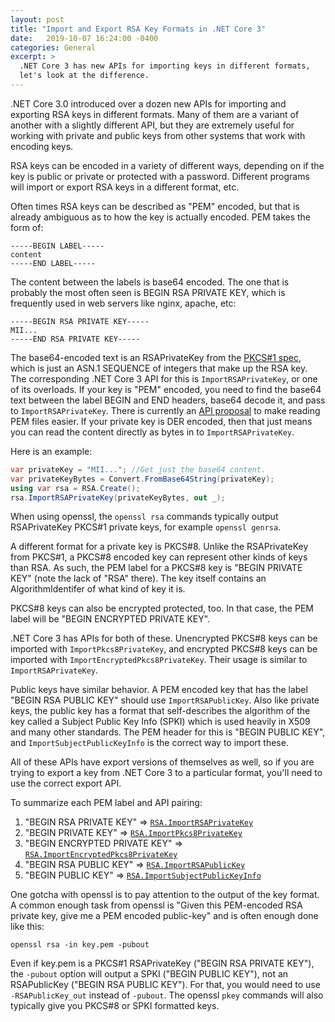 ```yaml
---
layout: post
title: "Import and Export RSA Key Formats in .NET Core 3"
date:   2019-10-07 16:24:00 -0400
categories: General
excerpt: >
  .NET Core 3 has new APIs for importing keys in different formats,
  let's look at the difference.
---
```


.NET Core 3.0 introduced over a dozen new APIs for importing and exporting RSA
keys in different formats. Many of them are a variant of another with a slightly
different API, but they are extremely useful for working with private and public
keys from other systems that work with encoding keys.

RSA keys can be encoded in a variety of different ways, depending on if the key
is public or private or protected with a password. Different programs will
import or export RSA keys in a different format, etc.

Often times RSA keys can be described as "PEM" encoded, but that is already
ambiguous as to how the key is actually encoded. PEM takes the form of:

```
-----BEGIN LABEL-----
content
-----END LABEL-----
```

The content between the labels is base64 encoded. The one that is
probably the most often seen is BEGIN RSA PRIVATE KEY, which is frequently used
in web servers like nginx, apache, etc:

```
-----BEGIN RSA PRIVATE KEY-----
MII...
-----END RSA PRIVATE KEY-----
```

The base64-encoded text is an RSAPrivateKey from the [PKCS#1 spec][1], which is
just an ASN.1 SEQUENCE of integers that make up the RSA key. The corresponding
.NET Core 3 API for this is `ImportRSAPrivateKey`, or one of its overloads.
If your key is "PEM" encoded, you need to find the base64 text between the label
BEGIN and END headers, base64 decode it, and pass to `ImportRSAPrivateKey`.
There is currently an [API proposal][2] to make reading PEM files easier.
If your private key is DER encoded, then that just means you can read the
content directly as bytes in to `ImportRSAPrivateKey`.

Here is an example:

```csharp
var privateKey = "MII..."; //Get just the base64 content.
var privateKeyBytes = Convert.FromBase64String(privateKey);
using var rsa = RSA.Create();
rsa.ImportRSAPrivateKey(privateKeyBytes, out _);
```

When using openssl, the `openssl rsa` commands typically output RSAPrivateKey
PKCS#1 private keys, for example `openssl genrsa`.

A different format for a private key is PKCS#8. Unlike the RSAPrivateKey from
PKCS#1, a PKCS#8 encoded key can represent other kinds of keys than RSA. As
such, the PEM label for a PKCS#8 key is "BEGIN PRIVATE KEY" (note the lack of
"RSA" there). The key itself contains an AlgorithmIdentifer of what kind of key
it is.

PKCS#8 keys can also be encrypted protected, too. In that case, the PEM
label will be "BEGIN ENCRYPTED PRIVATE KEY".

.NET Core 3 has APIs for both of these. Unencrypted PKCS#8 keys can be imported
with `ImportPkcs8PrivateKey`, and encrypted PKCS#8 keys can be imported with
`ImportEncryptedPkcs8PrivateKey`. Their usage is similar to `ImportRSAPrivateKey`.

Public keys have similar behavior. A PEM encoded key that has the label
"BEGIN RSA PUBLIC KEY" should use `ImportRSAPublicKey`. Also like private keys,
the public key has a format that self-describes the algorithm of the key called
a Subject Public Key Info (SPKI) which is used heavily in X509 and many other
standards. The PEM header for this is "BEGIN PUBLIC KEY", and
`ImportSubjectPublicKeyInfo` is the correct way to import these.

All of these APIs have export versions of themselves as well, so if you are
trying to export a key from .NET Core 3 to a particular format, you'll need to
use the correct export API.

To summarize each PEM label and API pairing:

1. "BEGIN RSA PRIVATE KEY" => [`RSA.ImportRSAPrivateKey`][3]
2. "BEGIN PRIVATE KEY" => [`RSA.ImportPkcs8PrivateKey`][4]
3. "BEGIN ENCRYPTED PRIVATE KEY" => [`RSA.ImportEncryptedPkcs8PrivateKey`][7]
4. "BEGIN RSA PUBLIC KEY" => [`RSA.ImportRSAPublicKey`][5]
5. "BEGIN PUBLIC KEY" => [`RSA.ImportSubjectPublicKeyInfo`][6]


One gotcha with openssl is to pay attention to the output of the key format.
A common enough task from openssl is "Given this PEM-encoded RSA private key, give
me a PEM encoded public-key" and is often enough done like this:

```shell
openssl rsa -in key.pem -pubout
```

Even if key.pem is a PKCS#1 RSAPrivateKey ("BEGIN RSA PRIVATE KEY"), the `-pubout`
option will output a SPKI ("BEGIN PUBLIC KEY"), not an RSAPublicKey
("BEGIN RSA PUBLIC KEY"). For that, you would need to use `-RSAPublicKey_out`
instead of `-pubout`. The openssl `pkey` commands will also typically give you
PKCS#8 or SPKI formatted keys.

[1]: https://tools.ietf.org/html/rfc3447#appendix-A.1.2
[2]: https://github.com/dotnet/corefx/issues/37748
[3]: https://docs.microsoft.com/en-us/dotnet/api/system.security.cryptography.rsa.importrsaprivatekey?view=netcore-3.0
[4]: https://docs.microsoft.com/en-us/dotnet/api/system.security.cryptography.rsa.importpkcs8privatekey?view=netcore-3.0
[5]: https://docs.microsoft.com/en-us/dotnet/api/system.security.cryptography.rsa.importrsapublickey?view=netcore-3.0
[6]: https://docs.microsoft.com/en-us/dotnet/api/system.security.cryptography.rsa.importsubjectpublickeyinfo?view=netcore-3.0
[7]: https://docs.microsoft.com/en-us/dotnet/api/system.security.cryptography.rsa.importencryptedpkcs8privatekey?view=netcore-3.0